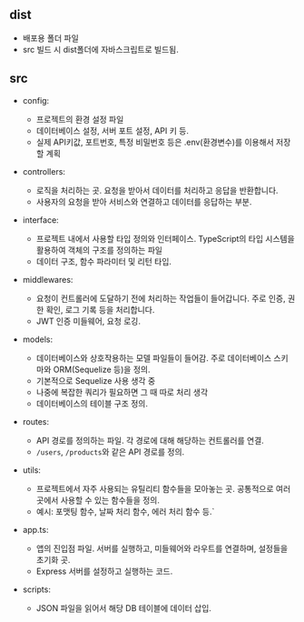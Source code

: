 ## dist
- 배포용 폴더 파일
- src 빌드 시 dist폴더에 자바스크립트로 빌드됨.

## src
- config:
    - 프로젝트의 환경 설정 파일
    - 데이터베이스 설정, 서버 포트 설정, API 키 등.
    - 실제 API키값, 포트번호, 특정 비밀번호 등은 .env(환경변수)를 이용해서 저장할 계획

- controllers: 
    - 로직을 처리하는 곳. 요청을 받아서 데이터를 처리하고 응답을 반환합니다.
    - 사용자의 요청을 받아 서비스와 연결하고 데이터를 응답하는 부분.

- interface:   
    - 프로젝트 내에서 사용할 타입 정의와 인터페이스. TypeScript의 타입 시스템을 활용하여 객체의 구조를 정의하는 파일
    - 데이터 구조, 함수 파라미터 및 리턴 타입.

- middlewares:
    - 요청이 컨트롤러에 도달하기 전에 처리하는 작업들이 들어갑니다. 주로 인증, 권한 확인, 로그 기록 등을 처리합니다.
    -  JWT 인증 미들웨어, 요청 로깅.

- models:
    - 데이터베이스와 상호작용하는 모델 파일들이 들어감. 주로 데이터베이스 스키마와 ORM(Sequelize 등)을 정의. 
    - 기본적으로 Sequelize 사용 생각 중
    - 나중에 복잡한 쿼리가 필요하면 그 때 따로 처리 생각
    - 데이터베이스의 테이블 구조 정의.

- routes:
    - API 경로를 정의하는 파일. 각 경로에 대해 해당하는 컨트롤러를 연결.
    - `/users`, `/products`와 같은 API 경로를 정의.

- utils:
    - 프로젝트에서 자주 사용되는 유틸리티 함수들을 모아놓는 곳. 공통적으로 여러 곳에서 사용할 수 있는 함수들을 정의.
    - 예시: 포맷팅 함수, 날짜 처리 함수, 에러 처리 함수 등.`

- app.ts:
    - 앱의 진입점 파일. 서버를 실행하고, 미들웨어와 라우트를 연결하며, 설정들을 초기화 곳.
    - Express 서버를 설정하고 실행하는 코드.
    
- scripts:
    - JSON 파일을 읽어서 해당 DB 테이블에 데이터 삽입.